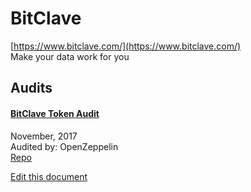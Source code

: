 
# BitClave
  
[https://www.bitclave.com/](https://www.bitclave.com/)<br>
Make your data work for you


## Audits



#### [BitClave Token Audit](https://blog.openzeppelin.com/bitclave-token-audit-570b0c664eb0/)

November, 2017<br>
Audited by: OpenZeppelin<br>
[Repo](https://github.com/bitclave/crowdsale/tree/057357fecbcc00c9a6cf96831d71d94fb7a13f03/contracts)
      

  





[Edit this document](https://github.com/ConsenSys/blockchainSecurityDB/blob/master/projects/bitclave.json)